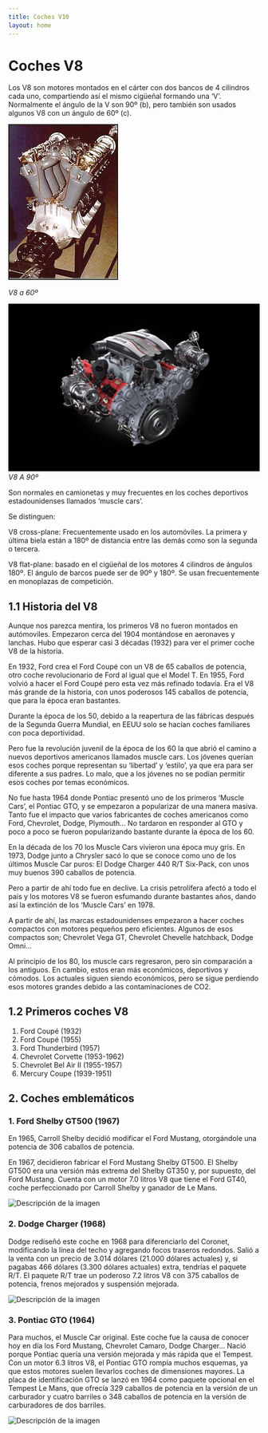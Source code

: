 ```yaml
---
title: Coches V10  
layout: home
---
```

# Coches V8 

Los V8 son motores montados en el cárter con dos bancos de 4 cilindros cada uno, compartiendo así el mismo cigüeñal formando una ‘V’.
Normalmente el ángulo de la V son 90º (b), pero también son usados algunos V8 con un ángulo de 60º (c).

![V860](v860.jpg)

*V8 a 60º*

![v890](v890.jpg)
*V8 A 90º*


Son normales en camionetas y muy frecuentes en los coches deportivos estadounidenses llamados ‘muscle cars’.

Se distinguen:

V8 cross-plane: Frecuentemente usado en los automóviles. La primera y última biela están a 180º de distancia entre las demás como son la segunda o tercera.

V8 flat-plane: basado en el cigüeñal de los motores 4 cilindros de ángulos 180º. El ángulo de barcos puede ser de 90º y 180º. Se usan frecuentemente en monoplazas de competición.

## 1.1 Historia del V8

Aunque nos parezca mentira, los primeros V8 no fueron montados en autómoviles. Empezaron cerca del 1904 montándose en aeronaves y lanchas. Hubo que esperar casi 3 décadas (1932) para ver el primer coche V8 de la historia.

En 1932, Ford crea el Ford Coupé con un V8 de 65 caballos de potencia, otro coche revolucionario de Ford al igual que el Model T.
En 1955, Ford volvió a hacer el Ford Coupé pero esta vez más refinado todavía. Era el V8 más grande de la historia, con unos poderosos 145 caballos de potencia, que para la época eran bastantes.

Durante la época de los 50, debido a la reapertura de las fábricas después de la Segunda Guerra Mundial, en EEUU solo se hacían coches familiares con poca deportividad.

Pero fue la revolución juvenil de la época de los 60 la que abrió el camino a nuevos deportivos americanos llamados muscle cars.
Los jóvenes querían esos coches porque representan su ‘libertad’ y ‘estilo’, ya que era para ser diferente a sus padres. Lo malo, que a los jóvenes no se podían permitir esos coches por temas económicos. 

No fue hasta 1964 donde Pontiac presentó uno de los primeros ‘Muscle Cars’, el Pontiac GTO, y se empezaron a popularizar de una manera masiva. Tanto fue el impacto que varios fabricantes de coches americanos como Ford, Chevrolet, Dodge, Plymouth… No tardaron en responder al GTO y poco a poco se fueron popularizando bastante durante la época de los 60.

En la década de los 70 los Muscle Cars vivieron una época muy gris. En 1973, Dodge junto a Chrysler sacó lo que se conoce como uno de los últimos Muscle Car puros: El Dodge Charger 440 R/T Six-Pack, con unos muy buenos 390 caballos de potencia.

Pero a partir de ahí todo fue en declive. La crisis petrolífera afectó a todo el país y los motores V8 se fueron esfumando durante bastantes años, dando así la extinción de los ‘Muscle Cars’ en 1978.

A partir de ahí, las marcas estadounidenses empezaron a hacer coches compactos con motores pequeños pero eficientes.
Algunos de esos compactos son; Chevrolet Vega GT, Chevrolet Chevelle hatchback, Dodge Omni…

Al principio de los 80, los muscle cars regresaron, pero sin comparación a los antiguos. En cambio, estos eran más económicos, deportivos y cómodos. Los actuales siguen siendo económicos, pero se sigue perdiendo esos motores grandes debido a las contaminaciones de CO2.

## 1.2 Primeros coches V8
1. Ford Coupé (1932)
2. Ford Coupé (1955)
3. Ford Thunderbird (1957)
4. Chevrolet Corvette (1953-1962)
5. Chevrolet Bel Air II (1955-1957)
6. Mercury Coupe (1939-1951)

## 2. Coches emblemáticos
### 1. Ford Shelby GT500 (1967)

En 1965, Carroll Shelby decidió modificar el Ford Mustang, otorgándole una potencia de 306 caballos de potencia. 

En 1967, decidieron fabricar el Ford Mustang Shelby GT500. El Shelby GT500 era una versión más extrema del Shelby GT350 y, por supuesto, del Ford Mustang. 
Cuenta con un motor 7.0 litros V8 que tiene el Ford GT40, coche perfeccionado por Carroll Shelby y ganador de Le Mans.
    
<image src="https://noticias.coches.com/wp-content/uploads/2015/06/Ford-Shelby-Mustang-GT500-1967-01.jpg" alt="Descripción de la imagen">


### 2. Dodge Charger (1968)
Dodge rediseñó este coche en 1968 para diferenciarlo del Coronet, modificando la línea del techo y agregando focos traseros redondos.
Salió a la venta con un precio de 3.014 dólares (21.000 dólares actuales) y, si pagabas 466 dólares (3.300 dólares actuales) extra, tendrías el paquete R/T.
El paquete R/T trae un poderoso 7.2 litros V8 con 375 caballos de potencia, frenos mejorados y suspensión mejorada.             
                                

<image src="https://cdn.classic-trader.com/I/images/1920_1920_inset/vehicle_ad_standard_image_835a30895e3e495fa1e60825bc9d161e.jpg" alt="Descripción de la imagen">

### 3. Pontiac GTO (1964)
Para muchos, el Muscle Car original. Este coche fue la causa de conocer hoy en día los Ford Mustang, Chevrolet Camaro, Dodge Charger…
Nació porque Pontiac quería una versión mejorada y más rápida que el Tempest.
Con un motor 6.3 litros V8, el Pontiac GTO rompía muchos esquemas, ya que estos motores suelen llevarlos coches de dimensiones mayores.
La placa de identificación GTO se lanzó en 1964 como paquete opcional en el Tempest Le Mans, que ofrecía 329 caballos de potencia en la versión de un carburador y cuatro barriles o 348 caballos de potencia en la versión de carburadores de dos barriles.

<image src="https://cdn.dealeraccelerate.com/ag/1/523/42079/1920x1440/1964-pontiac-gto" alt="Descripción de la imagen">
